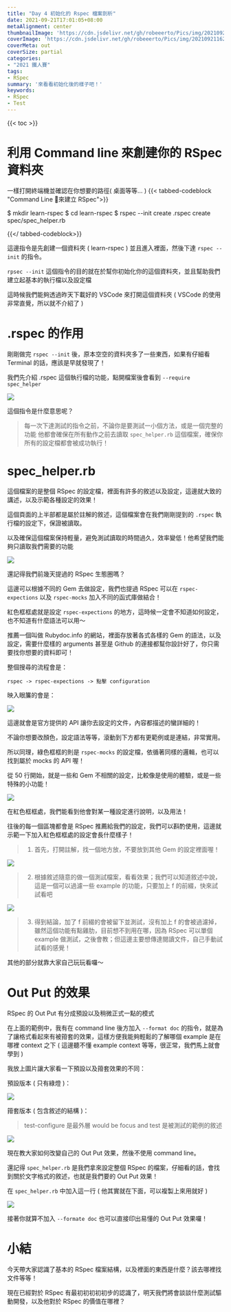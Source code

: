 ```yaml
---
title: "Day 4 初始化的 Rspec 檔案剖析"
date: 2021-09-21T17:01:05+08:00
metaAlignment: center
thumbnailImage: 'https://cdn.jsdelivr.net/gh/robeeerto/Pics/img/202109211620030.png'
coverImage: 'https://cdn.jsdelivr.net/gh/robeeerto/Pics/img/202109211620030.png' 
coverMeta: out
coverSize: partial
categories:
- "2021 鐵人賽"
tags:
- RSpec
summary: '來看看初始化後的樣子吧！'
keywords:
- RSpec
- Test
---
```


{{< toc >}}

# 利用 Command line 來創建你的 RSpec 資料夾

一樣打開終端機並確認在你想要的路徑( 桌面等等... )
{{< tabbed-codeblock "Command Line 來建立 RSpec">}}
<!-- tab shell -->
$ mkdir learn-rspec
$ cd learn-rspec
$ rspec --init
  create .rspec
  create spec/spec_helper.rb
<!-- endtab -->
{{</ tabbed-codeblock>}}

這邊指令是先創建一個資料夾 ( learn-rspec ) 並且進入裡面，然後下達 `rspec --init` 的指令。

`rpsec --init` 這個指令的目的就在於幫你初始化你的這個資料夾，並且幫助我們建立起基本的執行檔以及設定檔

這時候我們能夠透過昨天下載好的 VSCode 來打開這個資料夾 ( VSCode 的使用非常直覺，所以就不介紹了 )

# .rspec 的作用

剛剛做完 `rspec --init` 後，原本空空的資料夾多了一些東西，如果有仔細看 Terminal 的話，應該是早就發現了！

我們先介紹 .rspec 這個執行檔的功能，點開檔案後會看到 `--require spec_helper`

![](https://cdn.jsdelivr.net/gh/robeeerto/Pics/img/202109211705699.png)

這個指令是什麼意思呢？

> 每一次下達測試的指令之前，不論你是要測試一小個方法，或是一個完整的功能
> 他都會確保在所有動作之前去讀取 `spec_helper.rb` 這個檔案，確保你所有的設定檔都會被成功執行！

# spec_helper.rb

這個檔案的是整個 RSpec 的設定檔，裡面有許多的敘述以及設定，這邊就大致的講述，以及示範各種設定的效果！

這個頁面的上半部都是屬於註解的敘述，這個檔案會在我們剛剛提到的 `.rspec` 執行檔的設定下，保證被讀取。

以及確保這個檔案保持輕量，避免測試讀取的時間過久，效率變低！他希望我們能夠只讀取我們需要的功能

![](https://cdn.jsdelivr.net/gh/robeeerto/Pics/img/202109211705082.png)

還記得我們前幾天提過的 RSpec 生態圈嗎？

這邊可以根據不同的 Gem 去做設定，我們也提過 RSpec 可以在 `rspec-expections` 以及 `rspec-mocks` 加入不同的函式庫做結合！

紅色框框處就是設定 `rspec-expections` 的地方，這時候一定會不知道如何設定，也不知道有什麼語法可以用～

推薦一個叫做 Rubydoc.info 的網站，裡面存放著各式各樣的 Gem 的語法，以及設定，需要什麼樣的 arguments 甚至是 Github 的連接都幫你設計好了，你只需要找你想要的資料即可！

整個搜尋的流程會是：

```shell=
rspec -> rspec-expections -> 點擊 configuration
```

映入眼簾的會是：

![](https://cdn.jsdelivr.net/gh/robeeerto/Pics/img/202109211706342.png)

這邊就會是官方提供的 API 讓你去設定的文件，內容都描述的蠻詳細的！

不論你想要改顏色，設定語法等等，滾動到下方都有更範例或是連結，非常實用。

所以同理，綠色框框的則是 `rspec-mocks` 的設定檔，依循著同樣的邏輯，也可以找到屬於 mocks 的 API 喔！

從 50 行開始，就是一些和 Gem 不相關的設定，比較像是使用的體驗，或是一些特殊的小功能！

![](https://cdn.jsdelivr.net/gh/robeeerto/Pics/img/202109211706629.png)

在紅色框框處，我們能看到他會對某一種設定進行說明，以及用法！

往後的每一個區塊都會是 RSpec 推薦給我們的設定，我們可以斟酌使用，這邊就示範一下加入紅色框框處的設定會長什麼樣子！

> 1. 首先，打開註解，找一個地方放，不要放到其他 Gem 的設定裡面喔！

![](https://cdn.jsdelivr.net/gh/robeeerto/Pics/img/202109211706231.png)

> 2. 根據敘述隨意的做一個測試檔案，看看效果；我們可以知道敘述中說，這是一個可以過濾一些 example 的功能，只要加上 f 的前綴，快來試試看吧

![](https://cdn.jsdelivr.net/gh/robeeerto/Pics/img/202109211707618.png)

> 3. 得到結論，加了 f 前綴的會被留下並測試，沒有加上 f 的會被過濾掉，雖然這個功能有點雞肋，目前想不到用在哪，因為 RSpec 可以單個 example 做測試，之後會教；但這邊主要想傳達閱讀文件，自己手動試試看的感覺！

其他的部分就靠大家自己玩玩看囉～

# Out Put 的效果

RSpec 的 Out Put 有分成預設以及稍微正式一點的模式

在上面的範例中，我有在 command line 後方加入 `--format doc` 的指令，就是為了讓格式看起來有被箝套的效果，這樣方便我能夠輕鬆的了解哪個 example 是在哪裡 context 之下 ( 這邊聽不懂 example context 等等，很正常，我們馬上就會學到 )

我放上圖片讓大家看一下預設以及箝套效果的不同：

預設版本 ( 只有綠燈 )：

![](https://cdn.jsdelivr.net/gh/robeeerto/Pics/img/202109211707386.png)


箝套版本 ( 包含敘述的結構 )：

> test-configure 是最外層
> would be focus and test 是被測試的範例的敘述

![](https://cdn.jsdelivr.net/gh/robeeerto/Pics/img/202109211707262.png)

現在教大家如何改變自己的 Out Put 效果，然後不使用 command line。

還記得 `spec_helper.rb` 是我們拿來設定整個 RSpec 的檔案，仔細看的話，會找到關於文字格式的敘述，也就是我們要的 Out Put 效果！

在 `spec_helper.rb` 中加入這一行 ( 他其實就在下面，可以複製上來用就好 )

![](https://cdn.jsdelivr.net/gh/robeeerto/Pics/img/202109211707780.png)

接著你就算不加入 `--formate doc` 也可以直接印出易懂的 Out Put 效果囉！

# 小結

今天帶大家認識了基本的 RSpec 檔案結構，以及裡面的東西是什麼？該去哪裡找文件等等！

現在已經對於 RSpec 有最初初初初初步的認識了，明天我們將會談談什麼測試驅動開發，以及他對於 RSpec 的價值在哪裡？







